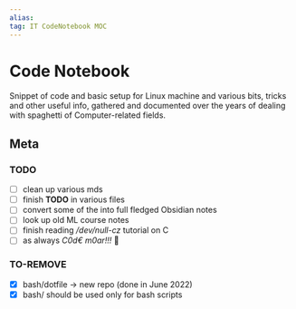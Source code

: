```yaml
---
alias:
tag: IT CodeNotebook MOC
---
```


# Code Notebook

Snippet of code and basic setup for Linux machine and various bits, tricks and other useful info, gathered and documented over the years of dealing with spaghetti of Computer-related fields.

## Meta

### TODO

- [ ] clean up various mds
- [ ] finish **TODO** in various files
- [ ] convert some of the into full fledged Obsidian notes
- [ ] look up old ML course notes
- [ ] finish reading */dev/null-cz* tutorial on C
- [ ] as always *C0d€ m0ar!!!* 🥵

### TO-REMOVE

- [x] bash/dotfile -> new repo (done in June 2022)
- [x] bash/ should be used only for bash scripts
